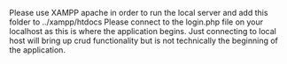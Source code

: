  Please use XAMPP apache in order to run the local server and add this folder to ../xampp/htdocs
 Please connect to the login.php file on your localhost as this is where the application begins.
 Just connecting to local host will bring up crud functionality but is not technically the beginning of the application.
